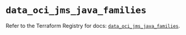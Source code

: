 # `data_oci_jms_java_families`

Refer to the Terraform Registry for docs: [`data_oci_jms_java_families`](https://registry.terraform.io/providers/oracle/oci/7.19.0/docs/data-sources/jms_java_families).
